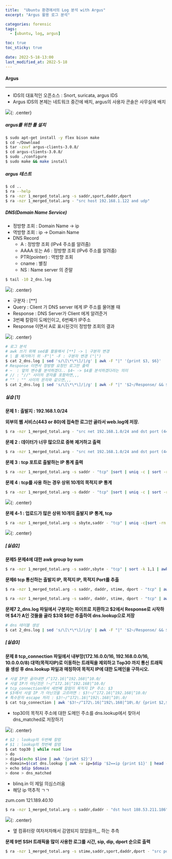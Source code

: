 ```yaml
---
title:  "Ubuntu 환경에서의 Log 분석 with Argus"
excerpt: "Argus 활용 로그 분석"

categories: forensic
tags:
  - [ubuntu, log, argus]

toc: true
toc_sticky: true
 
date: 2022-5-18-13:00
last_modified_at: 2022-5-18
---
```


#### Argus
* * *
- IDS의 대표적인 오픈소스 : Snort, suricata, argus IDS
- Argus IDS의 본체는 네트워크 중간에 배치, argus의 사용자 콘솔은 사무실에 배치

![](../../assets/images/20220518-132121.png){: .center}

##### argus를 위한 툴 설치

```bash
$ sudo apt-get install -y flex bison make
$ cd ~/Download
$ tar -zxvf argus-clients-3.0.8/
$ cd argus-clients-3.0.8/
$ sudo ./configure
$ sudo make && make install
```

##### argus 테스트

```bash
$ cd ..
$ ra --help
$ ra -nzr 1_merged_total.arg -s saddr,sport,daddr,dport
$ ra -nzr 1_merged_total.arg - "src host 192.168.1.122 and udp"
```

##### DNS(Domain Name Service)
- 정방향 조회 : Domain Name -> ip
- 역방향 조회 : ip -> Domain Name
- DNS Record
  - A : 정방향 조회 (IPv4 주소를 알려줌)
  - AAAA 또는 A6 : 정방향 조회 (IPv6 주소를 알려줌)
  - PTR(pointer) : 역방향 조회
  - cname : 별칭
  - NS : Name server 의 준말

```bash
$ tail -10 2_dns.log
```

![](../../assets/images/20220518-141435.png){: .center}

- 구분자 : [**]
- Query : Client 가 DNS server 에게 IP 주소를 물어볼 때
- Response : DNS Server가 Client 에게 알려준거
- 3번째 칼럼이 도메인이고, 6번째가 IP주소
- Response 이면서 A로 표시된것이 정방향 조회의 결과

![](../../assets/images/20220518-142212.png){: .center}

```bash
# 로그 분석
# awk 쓰기 위해 sed를 활용해서 [**] -> | 구분자 변경
# | 를 제거하기 위 -F"|" -F : 구분자 변경 ("|")
$ cat 2_dns.log | sed 's/\[\*\*\]/|/g' | awk -F "|" '{print $3, $6}' 
# Response 이면서 정방향 요청인 로그만 출력
# ~  : 앞의 변수를 분석하겠다.. $4~ -> $4를 분석하겠다라는 의미
# // : "//" 사이의 문자를 포함하면,,,
# "" : "" 사이의 문자와 같으면,,,
$ cat 2_dns.log | sed 's/\[\*\*\]/|/g' | awk -F "|" '$2~/Response/ && $4~"A"{print $3, $6}' | sort | uniq -c | sort -rn
```

##### 실습 [1]
**문제 1 : 출발지 : 192.168.1.0/24**

**외부의 웹 서비스(443 or 80)에 접속한 로그만 골라서 web.log에 저장.**

```bash
$ ra -nzr 1_merged_total.arg - "src net 192.168.1.0/24 and dst port (443 or 80) and tcp" > web.log
```

**문제 2 : 데이터가 너무 많으므로 중복 제거하고 출력**

```bash
$ ra -nzr 1_merged_total.arg - "src net 192.168.1.0/24 and dst port (443 or 80) and tcp" | uniq -c > web.log
```

**문제 3 : tcp 포트로 출발하는 IP 통계 출력**

```bash
$ ra -nzr 1_merged_total.arg -s saddr - "tcp" |sort | uniq -c | sort -rn
```

**문제 4 : tcp를 사용 하는 경우 상위 10개의 목적지 IP 통계**

```bash
$ ra -nzr 1_merged_total.arg -s daddr - "tcp" |sort | uniq -c | sort -rn | head -10
```

![](../../assets/images/20220518-145335.png){: .center}

**문제 4-1 : 업로드가 많은 상위 10개의 출발지 IP 통계, tcp**

```bash
$ ra -nzr 1_merged_total.arg -s sbyte,saddr - "tcp" | uniq -c|sort -rn | head -10
```

![](../../assets/images/20220518-145114.png){: .center}

##### [실습2]
**문제5 문제4에 대한 awk group by sum**

```bash
$ ra -nzr 1_merged_total.arg -s saddr,sbyte - "tcp" | sort -k 1,1 | awk 'ip==$1{sum=sum+$2;next}{print sum, ip; ip=$1; sum=$2}' | sort -rn |head -10
```

**문제6 tcp 통신하는 출발지 IP, 목적지 IP, 목적지 Port를 추출**
```bash
$ ra -nzr 1_merged_total.arg -s saddr, daddr, stime, dport - "tcp" | awk '{print $1, $2, $4 }'| sort| uniq -c | sort -rn > tcp_connection

$ ra -nzr 1_merged_total.arg -s saddr, daddr, stime, dport - "tcp" | awk '{print $1,$2,$4}' | sort | uniq -c | sort -rn > tcp_connection
```

**문제7 2_dns.log 파일에서 구분자는 파이프로 치환하고 $2에서 Response로 시작하며 $4가 A인 것들을 골라 $3와 $6만 추출하여 dns.lookup으로 저장**

```bash
# dns 테이블 생성
$ cat 2_dns.log | sed 's/\[\*\*\]/|/g' | awk -F "|" '$2~/Response/ && $4~"A"{print $3, $6}' | sort -u > dns.lookup
```

##### [실습3]

**문제 8 tcp_connection 파일에서 내부망(172.16.0.0/16, 192.168.0.0/16, 10.0.0.0/8) 대역(목적지IP)로 이동하는 트래픽을 제외하고 Top30 까지 통신 트래픽을 생성 후 dns.lookup 파일과 매칭하여 목적지 IP에 대한 도메인을 구하시오.**

```bash
# 사설 IP만 골라내면 /^172.16|^192.168|^10.0/
# 사설 IP가 아닌것은 !~/^172.16|^192.168|^10.0/
# tcp_connection에서 세번째 칼럼이 목적지 IP 주소: $3
# $3에서 사설 IP 가 아닌것을 고르려면 : $3!~/^172.16|^192.168|^10.0/
# 특수문자 escape 처리 : $3!~/^172\.16|^192\.168|^10\.0/
$ cat tcp_connection | awk '$3!~/^172\.16|^192\.168|^10\.0/ {print $2,$3,$4}' | sort | uniq -c | sort -rn | head -30 > top30
```

- top30의 목적지 주소에 대한 도메인 주소를 dns.lookup에서 찾아서 dns_matched로 저장하기


![](../../assets/images/20220518-161325.png){: .center}

```bash
# $2 : lookup의 두번째 칼럼
# $1 : lookup의 첫번째 칼럼
$ cat top30 | while read line
> do
> dip=$(echo $line | awk '{print $2}')
> domain=$(cat dns.lookup | awk -v ip=$dip '$2==ip {print $1}' | head -1)
> echo $dip $domain
> done > dns_matched
```
- blinq.in 이 제일 의심스러움
- 해당 ip 역추적 ㄱㄱ

zum.com 121.189.40.10

```bash
$ ra -nzr 1_merged_total.arg -s saddr,daddr - "dst host 188.53.211.186" | awk '{print $1}' | sort -u
```

![](../../assets/images/20220518-162013.png){: .center}

- 옆 컴퓨터랑 여차저차해서 감염되지 않았을까,,, 하는 추측

**문제 9번 SSH 트래픽을 많이 사용한 로그를 시간, sip, dip, dport 순으로 출력**

```bash
$ ra -nzr 1_merged_total.arg -s stime,saddr,sport,daddr,dport - "src port 22" | awk 'print $2' | sort | uniq -c | sort -rn
```
